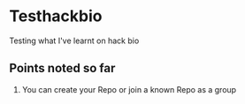 # Testhackbio
Testing what I've learnt on hack bio

## Points noted so far

1. You can create your Repo or join a known Repo as a group
